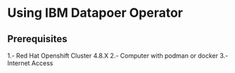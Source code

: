 # Using IBM Datapoer Operator

## Prerequisites
1.- Red Hat Openshift Cluster 4.8.X
2.- Computer with podman or docker
3.- Internet Access
